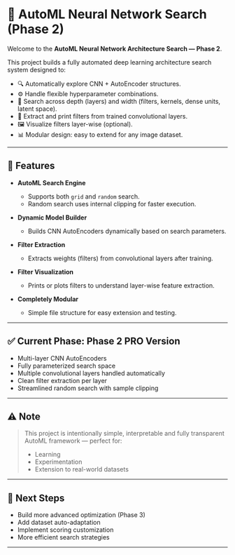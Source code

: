 # 🧠 AutoML Neural Network Search (Phase 2)

Welcome to the **AutoML Neural Network Architecture Search — Phase 2**.

This project builds a fully automated deep learning architecture search system designed to:

- 🔍 Automatically explore CNN + AutoEncoder structures.
- ⚙️ Handle flexible hyperparameter combinations.
- 🔢 Search across depth (layers) and width (filters, kernels, dense units, latent space).
- 🧮 Extract and print filters from trained convolutional layers.
- 🖼️ Visualize filters layer-wise (optional).
- 📊 Modular design: easy to extend for any image dataset.

---

## 🚀 Features

- **AutoML Search Engine**
  - Supports both `grid` and `random` search.
  - Random search uses internal clipping for faster execution.
  
- **Dynamic Model Builder**
  - Builds CNN AutoEncoders dynamically based on search parameters.

- **Filter Extraction**
  - Extracts weights (filters) from convolutional layers after training.

- **Filter Visualization**
  - Prints or plots filters to understand layer-wise feature extraction.

- **Completely Modular**
  - Simple file structure for easy extension and testing.

---

## ✅ Current Phase: Phase 2 PRO Version

- Multi-layer CNN AutoEncoders
- Fully parameterized search space
- Multiple convolutional layers handled automatically
- Clean filter extraction per layer
- Streamlined random search with sample clipping

---

## ⚠️ Note

> This project is intentionally simple, interpretable and fully transparent AutoML framework — perfect for:
> 
> - Learning
> - Experimentation
> - Extension to real-world datasets

---

## 🔧 Next Steps

- Build more advanced optimization (Phase 3)
- Add dataset auto-adaptation
- Implement scoring customization
- More efficient search strategies

---

